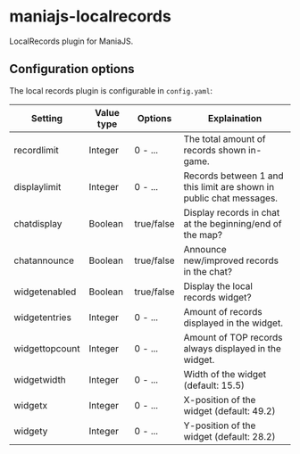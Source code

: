 # maniajs-localrecords
LocalRecords plugin for ManiaJS.

## Configuration options
The local records plugin is configurable in `config.yaml`:

| Setting        | Value type   | Options    | Explaination                                                        |
| -------------- | ------------ | ---------- | ------------------------------------------------------------------- |
| recordlimit    | Integer      | 0 - ...    | The total amount of records shown in-game.                          |
| displaylimit   | Integer      | 0 - ...    | Records between 1 and this limit are shown in public chat messages. |
| chatdisplay    | Boolean      | true/false | Display records in chat at the beginning/end of the map?            |
| chatannounce   | Boolean      | true/false | Announce new/improved records in the chat?                          |
| widgetenabled  | Boolean      | true/false | Display the local records widget?                                   |
| widgetentries  | Integer      | 0 - ...    | Amount of records displayed in the widget.                          |
| widgettopcount | Integer      | 0 - ...    | Amount of TOP records always displayed in the widget.               |
| widgetwidth    | Integer      | 0 - ...    | Width of the widget (default: 15.5)                                 |
| widgetx        | Integer      | 0 - ...    | X-position of the widget (default: 49.2)                            |
| widgety        | Integer      | 0 - ...    | Y-position of the widget (default: 28.2)                            |